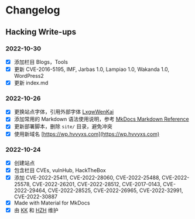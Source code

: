 # Changelog

## Hacking Write-ups

### 2022-10-30
- [x] 添加栏目 Blogs，Tools
- [x] 更新 CVE-2016-5195, IMF, Jarbas 1.0, Lampiao 1.0, Wakanda 1.0, WordPress2
- [x] 更新 index.md

### 2022-10-26
- [x] 更换站点字体，引用外部字体 [LxgwWenKai](https://github.com/lxgw/LxgwWenKai)
- [x] 添加常用的 Markdown 语法使用说明，参考 [MkDocs Markdown Reference](https://squidfunk.github.io/mkdocs-material/reference/)
- [x] 更新部署脚本，删除 `site/` 目录，避免冲突
- [x] 使用新域名 [https://wp.hvvyxs.com](https://wp.hvvyxs.com)

### 2022-10-24
- [x] 创建站点
- [x] 包含栏目 CVEs, vulnHub, HackTheBox
- [x] 添加 CVE-2022-25411, CVE-2022-28060, CVE-2022-25488, CVE-2022-25578, CVE-2022-26201, CVE-2022-28512, CVE-2017-0143, CVE-2022-29464, CVE-2022-28525, CVE-2022-26965, CVE-2022-32991, CVE-2022-30887
- [x] Made with Material for MkDocs
- [x] 由 [KK](https://github.com/kangvcar) 和 [HZH](https://github.com/HZHERRR) 维护
